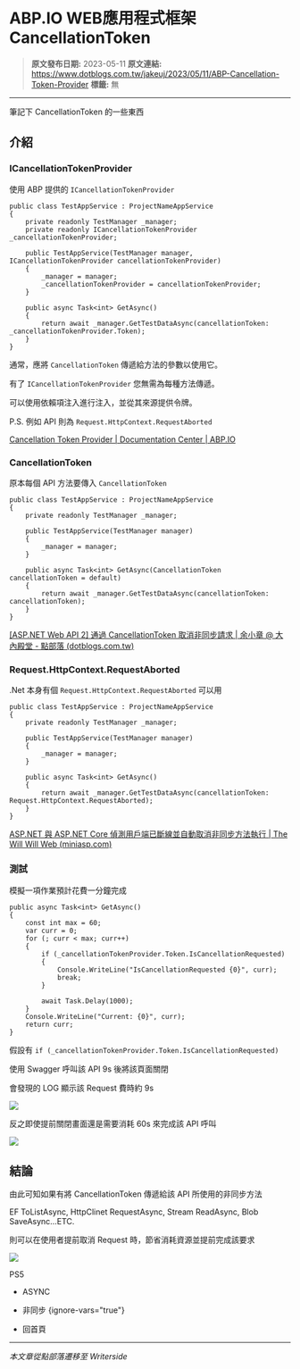 # ABP.IO WEB應用程式框架 CancellationToken

> **原文發布日期:** 2023-05-11
> **原文連結:** https://www.dotblogs.com.tw/jakeuj/2023/05/11/ABP-Cancellation-Token-Provider
> **標籤:** 無

---

筆記下 CancellationToken 的一些東西

## 介紹

### ICancellationTokenProvider

使用 ABP 提供的 `ICancellationTokenProvider`

```
public class TestAppService : ProjectNameAppService
{
    private readonly TestManager _manager;
    private readonly ICancellationTokenProvider _cancellationTokenProvider;

    public TestAppService(TestManager manager, ICancellationTokenProvider cancellationTokenProvider)
    {
        _manager = manager;
        _cancellationTokenProvider = cancellationTokenProvider;
    }

    public async Task<int> GetAsync()
    {
        return await _manager.GetTestDataAsync(cancellationToken: _cancellationTokenProvider.Token);
    }
}
```

通常，應將 `CancellationToken` 傳遞給方法的參數以使用它。

有了 `ICancellationTokenProvider` 您無需為每種方法傳遞。

可以使用依賴項注入進行注入，並從其來源提供令牌。

P.S. 例如 API 則為 `Request.HttpContext.RequestAborted`

[Cancellation Token Provider | Documentation Center | ABP.IO](https://docs.abp.io/en/abp/latest/Cancellation-Token-Provider)

### CancellationToken

原本每個 API 方法要傳入 `CancellationToken`

```
public class TestAppService : ProjectNameAppService
{
    private readonly TestManager _manager;

    public TestAppService(TestManager manager)
    {
        _manager = manager;
    }

    public async Task<int> GetAsync(CancellationToken cancellationToken = default)
    {
        return await _manager.GetTestDataAsync(cancellationToken: cancellationToken);
    }
}
```

[[ASP.NET Web API 2] 通過 CancellationToken 取消非同步請求 | 余小章 @ 大內殿堂 - 點部落 (dotblogs.com.tw)](https://dotblogs.com.tw/yc421206/2019/09/05/webapi_via_cancellationtokens_cancel_asyn_request)

### Request.HttpContext.RequestAborted

.Net 本身有個 `Request.HttpContext.RequestAborted` 可以用

```
public class TestAppService : ProjectNameAppService
{
    private readonly TestManager _manager;

    public TestAppService(TestManager manager)
    {
        _manager = manager;
    }

    public async Task<int> GetAsync()
    {
        return await _manager.GetTestDataAsync(cancellationToken: Request.HttpContext.RequestAborted);
    }
}
```

[ASP.NET 與 ASP․NET Core 偵測用戶端已斷線並自動取消非同步方法執行 | The Will Will Web (miniasp.com)](https://blog.miniasp.com/post/2021/08/14/How-to-Cancel-a-Task-when-Client-Disconnected-in-ASPNET-Core)

### 測試

模擬一項作業預計花費一分鐘完成

```
public async Task<int> GetAsync()
{
    const int max = 60;
    var curr = 0;
    for (; curr < max; curr++)
    {
        if (_cancellationTokenProvider.Token.IsCancellationRequested)
        {
            Console.WriteLine("IsCancellationRequested {0}", curr);
            break;
        }

        await Task.Delay(1000);
    }
    Console.WriteLine("Current: {0}", curr);
    return curr;
}
```

假設有 `if (_cancellationTokenProvider.Token.IsCancellationRequested)`

使用 Swagger 呼叫該 API 9s 後將該頁面關閉

會發現的 LOG 顯示該 Request 費時約 9s

![](https://dotblogsfile.blob.core.windows.net/user/小小朱/f150ebac-fe2a-4144-9a4c-c6af94a2ba53/1683798997.jpg.jpg)

反之即使提前關閉畫面還是需要消耗 60s 來完成該 API 呼叫

![](https://dotblogsfile.blob.core.windows.net/user/小小朱/f150ebac-fe2a-4144-9a4c-c6af94a2ba53/1683799086.jpg.jpg)

## 結論

由此可知如果有將 CancellationToken 傳遞給該 API 所使用的非同步方法

EF ToListAsync, HttpClinet RequestAsync, Stream ReadAsync, Blob SaveAsync…ETC.

則可以在使用者提前取消 Request 時，節省消耗資源並提前完成該要求

![](https://card.psnprofiles.com/1/jakeuj.png)

PS5

* ASYNC
* 非同步
{ignore-vars="true"}

* 回首頁

---

*本文章從點部落遷移至 Writerside*
